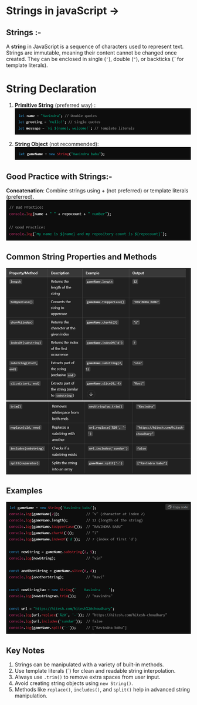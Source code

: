 # Strings in javaScript ->

## Strings :-
A **string** in JavaScript is a sequence of characters used to represent text. Strings are immutable, meaning their content cannot be changed once created. They can be enclosed in single (`'`), double (`"`), or backticks (***`*** for template literals).

# String Declaration
1. **Primitive String** (preferred way) :
![alt text](../Images/image-38.png)

2. **String Object** (not recommended):
![alt text](../Images/image-39.png)



## Good Practice with Strings:- 
**Concatenation**: Combine strings using + (not preferred) or template literals (preferred).
![alt text](../Images/image-40.png)



## Common String Properties and Methods
![alt text](../Images/image-41.png)
![alt text](../Images/image-42.png)

## Examples
![alt text](../Images/image-43.png)


## Key Notes
1. Strings can be manipulated with a variety of built-in methods.
2. Use template literals (***`***) for clean and readable string interpolation.
3. Always use `.trim()` to remove extra spaces from user input.
4. Avoid creating string objects using `new String()`.
5. Methods like `replace()`, `includes()`, and `split()` help in advanced string manipulation.